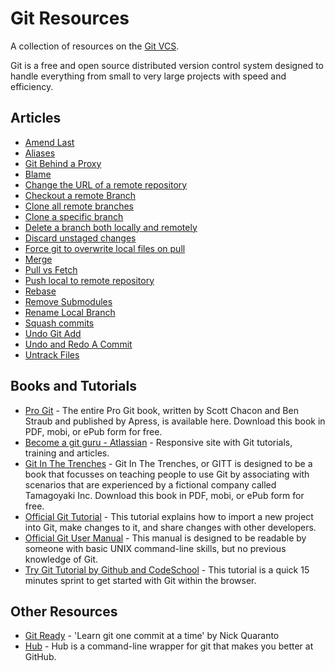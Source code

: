 # Git Resources

A collection of resources on the [Git VCS](https://git-scm.com).

Git is a free and open source distributed version control system designed to handle everything from small to very large projects with speed and efficiency.

## Articles

- [Amend Last](Git-Amend-Last)
- [Aliases](Git-Aliases)
- [Git Behind a Proxy](Git-Behind-Proxy)
- [Blame](Git-Blame)
- [Change the URL of a remote repository](Git-Change-Remote-Repo-URL)
- [Checkout a remote Branch](Git-Checkout-A-Remote-Branch)
- [Clone all remote branches](Git-Clone-All-Remote-Branches)
- [Clone a specific branch](Git-Clone-Specific-Branch)
- [Delete a branch both locally and remotely](Git-Deleting-A-Branch)
- [Discard unstaged changes](Git-Discard-Unstaged-Changes)
- [Force git to overwrite local files on pull](Git-Pull-Overwrite-Local-Files) 
- [Merge](Git-Merge)
- [Pull vs Fetch](Git-Pull-Vs-Git-Fetch)
- [Push local to remote repository](Git-Push-Local-To-Remote-Repository)
- [Rebase](Git-Rebase)
- [Remove Submodules](Git-Remove-Submodule)
- [Rename Local Branch](Git-Rename-Local-Branch)
- [Squash commits](Git-Squash)
- [Undo Git Add](Git-Undo-Git-Add)
- [Undo and Redo A Commit](Git-Undo-Redo-A-Commit)
- [Untrack Files](Git-Untrack-Files)

## Books and Tutorials

- [Pro Git](https://git-scm.com/book) - The entire Pro Git book, written by Scott Chacon and Ben Straub and published by Apress, is available here. Download this book in PDF, mobi, or ePub form for free.
- [Become a git guru - Atlassian](https://www.atlassian.com/git/tutorials/) - Responsive site with Git tutorials, training and articles.
- [Git In The Trenches](http://cbx33.github.io/gitt/) - Git In The Trenches, or GITT is designed to be a book that focusses on teaching people to use Git by associating with scenarios that are experienced by a fictional company called Tamagoyaki Inc. Download this book in PDF, mobi, or ePub form for free.
- [Official Git Tutorial](https://git-scm.com/docs/gittutorial) - This tutorial explains how to import a new project into Git, make changes to it, and share changes with other developers.
- [Official Git User Manual](https://git-scm.com/docs/user-manual.html) - This manual is designed to be readable by someone with basic UNIX command-line skills, but no previous knowledge of Git.
- [Try Git Tutorial by Github and CodeSchool](https://try.github.io) - This tutorial is a quick 15 minutes sprint to get started with Git within the browser.

## Other Resources

- [Git Ready](http://gitready.com) - 'Learn git one commit at a time' by Nick Quaranto
- [Hub](https://hub.github.com/) - Hub is a command-line wrapper for git that makes you better at GitHub.

